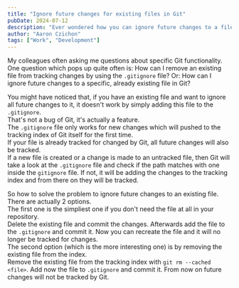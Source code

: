 ```yaml
---
title: "Ignore future changes for existing files in Git"
pubDate: 2024-07-12
description: "Ever wondered how you can ignore future changes to a file with Git?"
author: "Aaron Czichon"
tags: ["Work", "Development"]
---
```


My colleagues often asking me questions about specific Git functionality. One question which pops up quite often is: How can I remove an existing file from tracking changes by using the `.gitignore` file? Or: How can I ignore future changes to a specific, already existing file in Git?

You might have noticed that, if you have an existing file and want to ignore all future changes to it, it doesn't work by simply adding this file to the `.gitignore`.  
That's not a bug of Git, it's actually a feature.  
The `.gitignore` file only works for new changes which will pushed to the tracking index of Git itself for the first time.  
If your file is already tracked for changed by Git, all future changes will also be tracked.  
If a new file is created or a change is made to an untracked file, then Git will take a look at the `.gitignore` file and check if the path matches with one inside the `gitignore` file. If not, it will be adding the changes to the tracking index and from there on they will be tracked.

So how to solve the problem to ignore future changes to an existing file.  
There are actually 2 options.  
The first one is the simpliest one if you don't need the file at all in your repository.  
Delete the existing file and commit the changes. Afterwards add the file to the `.gitignore` and commit it. Now you can recreate the file and it will no longer be tracked for changes.  
The second option (which is the more interesting one) is by removing the existing file from the index.  
Remove the existing file from the tracking index with `git rm --cached <file>`. Add now the file to `.gitignore` and commit it. From now on future changes will not be tracked by Git.
